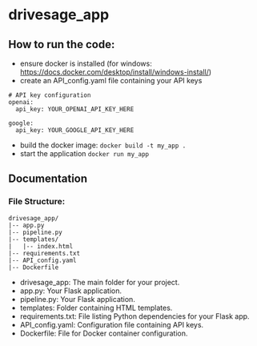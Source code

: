 # drivesage_app

## How to run the code:
- ensure docker is installed (for windows: https://docs.docker.com/desktop/install/windows-install/)
- create an API_config.yaml file containing your API keys
```
# API key configuration
openai:
  api_key: YOUR_OPENAI_API_KEY_HERE

google:
  api_key: YOUR_GOOGLE_API_KEY_HERE
```

- build the docker image: `docker build -t my_app .`
- start the application `docker run my_app`


## Documentation

### File Structure:

```plaintext
drivesage_app/
|-- app.py
|-- pipeline.py
|-- templates/
|   |-- index.html
|-- requirements.txt
|-- API_config.yaml
|-- Dockerfile 
```

- drivesage_app: The main folder for your project.
- app.py: Your Flask application.
- pipeline.py: Your Flask application.
- templates: Folder containing HTML templates.
- requirements.txt: File listing Python dependencies for your Flask app.
- API_config.yaml: Configuration file containing API keys.
- Dockerfile: File for Docker container configuration.
